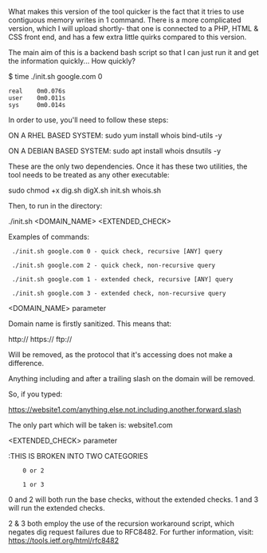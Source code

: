 What makes this version of the tool quicker is the fact that it tries to use contiguous memory writes in 1 command. 
There is a more complicated version, which I will upload shortly- that one is connected to a PHP, HTML & CSS front end, and has a few extra little quirks compared to this version. 

The main aim of this is a backend bash script so that I can just run it and get the information quickly... How quickly?

$ time ./init.sh google.com 0

	real    0m0.076s
	user    0m0.011s
	sys     0m0.014s




In order to use, you'll need to follow these steps: 

ON A RHEL BASED SYSTEM:
sudo yum install whois bind-utils -y 

ON A DEBIAN BASED SYSTEM: 
sudo apt install whois dnsutils -y

These are the only two dependencies. Once it has these two utilities, the tool needs to be treated as any other executable: 

sudo chmod +x dig.sh  digX.sh  init.sh  whois.sh

Then, to run in the directory:

./init.sh <DOMAIN_NAME> <EXTENDED_CHECK>

Examples of commands:

	 ./init.sh google.com 0 - quick check, recursive [ANY] query

	 ./init.sh google.com 2 - quick check, non-recursive query 

	 ./init.sh google.com 1 - extended check, recursive [ANY] query 

	 ./init.sh google.com 3 - extended check, non-recursive query 

<DOMAIN_NAME> parameter

Domain name is firstly sanitized. This means that:

http://
https://
ftp://


Will be removed, as the protocol that it's accessing does not make a difference. 

Anything including and after a trailing slash on the domain will be removed. 

So, if you typed: 

https://website1.com/anything.else.not.including.another.forward.slash

The only part which will be taken is:
website1.com

<EXTENDED_CHECK> parameter 

:THIS IS BROKEN INTO TWO CATEGORIES 
  
		0 or 2 
  
		1 or 3

0 and 2 will both run the base checks, without the extended checks. 
1 and 3 will run the extended checks. 

2 & 3 both employ the use of the recursion workaround script, which negates dig request failures due to RFC8482. For further information, visit:
https://tools.ietf.org/html/rfc8482
